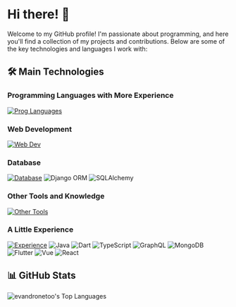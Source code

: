 # Hi there! 👋

Welcome to my GitHub profile! I'm passionate about programming, and here you'll find a collection of my projects and contributions. Below are some of the key technologies and languages I work with:

## 🛠️ Main Technologies

### Programming Languages with More Experience
[![Prog Languages](https://skillicons.dev/icons?i=django,javascript)](https://skillicons.dev)

### Web Development
[![Web Dev](https://skillicons.dev/icons?i=python,fastapi,html,css,bootstrap)](https://skillicons.dev)

### Database
[![Database](https://skillicons.dev/icons?i=postgres,redis,sqlite)](https://skillicons.dev)
![Django ORM](https://img.shields.io/badge/Django_ORM-092E20?style=for-the-badge&logo=django&logoColor=white)
![SQLAlchemy](https://img.shields.io/badge/SQLAlchemy-0F4B6F?style=for-the-badge&logo=sqlalchemy&logoColor=white)


### Other Tools and Knowledge
[![Other Tools](https://skillicons.dev/icons?i=docker,linux,git,github,postman,vscode)](https://skillicons.dev)

### A Little Experience
[![Experience](https://skillicons.dev/icons?i=java,dart,ts,graphql,mongodb,react,vue,flutter)](https://skillicons.dev)
![Java](https://img.shields.io/badge/Java-007396?style=for-the-badge&logo=java&logoColor=white)
![Dart](https://img.shields.io/badge/Dart-0175C2?style=for-the-badge&logo=dart&logoColor=white)
![TypeScript](https://img.shields.io/badge/TypeScript-007ACC?style=for-the-badge&logo=typescript&logoColor=white)
![GraphQL](https://img.shields.io/badge/GraphQL-E10098?style=for-the-badge&logo=graphql&logoColor=white)
![MongoDB](https://img.shields.io/badge/MongoDB-47A248?style=for-the-badge&logo=mongodb&logoColor=white)
![Flutter](https://img.shields.io/badge/Flutter-02569B?style=for-the-badge&logo=flutter&logoColor=white)
![Vue](https://img.shields.io/badge/Vue-0175C2?style=for-the-badge&logo=vue&logoColor=white)
![React](https://img.shields.io/badge/React-0175C2?style=for-the-badge&logo=react&logoColor=white)


## 📊 GitHub Stats
![evandronetoo's Top Languages](https://github-readme-stats.vercel.app/api/top-langs/?username=evandronetoo&theme=vue-dark&show_icons=true&hide_border=true&layout=compact)
